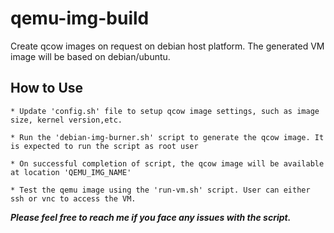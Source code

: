 # qemu-img-build
Create qcow images on request on debian host platform. The generated VM image will be based on debian/ubuntu.

## How to Use

	* Update 'config.sh' file to setup qcow image settings, such as image size, kernel version,etc.

	* Run the 'debian-img-burner.sh' script to generate the qcow image. It is expected to run the script as root user

	* On successful completion of script, the qcow image will be available at location 'QEMU_IMG_NAME'

	* Test the qemu image using the 'run-vm.sh' script. User can either ssh or vnc to access the VM.



***Please feel free to reach me if you face any issues with the script.***



